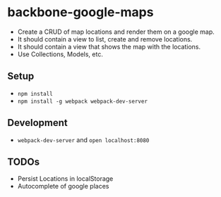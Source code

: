 # backbone-google-maps

* Create a CRUD of map locations and render them on a google map.
* It should contain a view to list, create and remove locations.
* It should contain a view that shows the map with the locations.
* Use Collections, Models, etc.

## Setup
* `npm install`
* `npm install -g webpack webpack-dev-server`

## Development
* `webpack-dev-server` and `open localhost:8080`

## TODOs
* Persist Locations in localStorage
* Autocomplete of google places